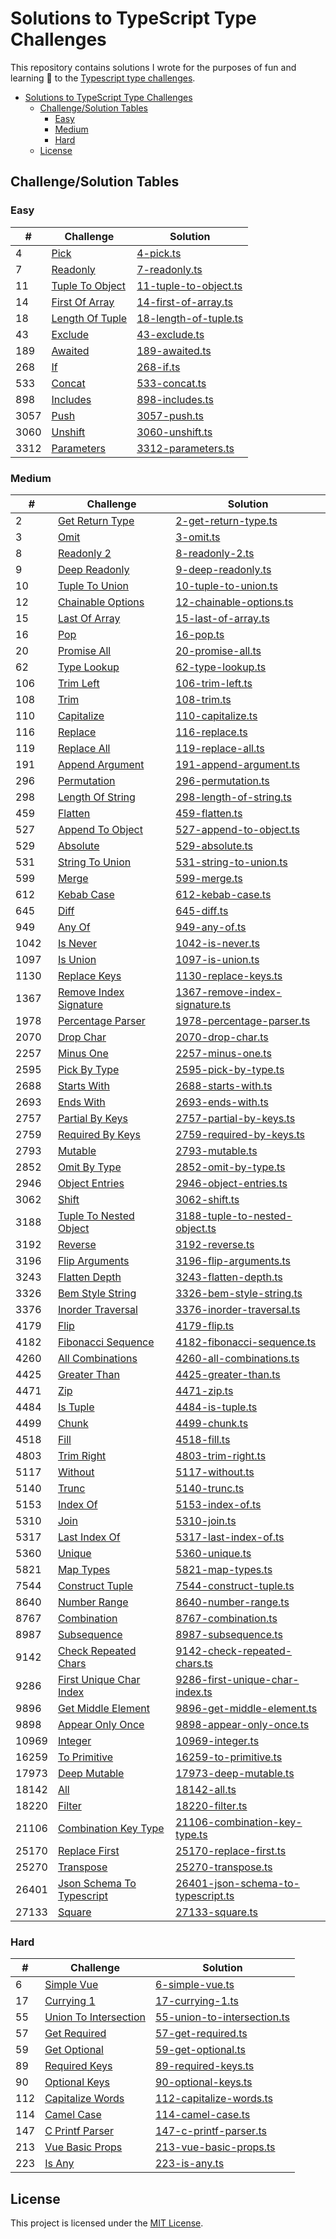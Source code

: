 # Solutions to TypeScript Type Challenges

This repository contains solutions I wrote for the purposes of fun and learning :rainbow: to the [Typescript type challenges](https://github.com/type-challenges/type-challenges).

- [Solutions to TypeScript Type Challenges](#solutions-to-typescript-type-challenges)
  - [Challenge/Solution Tables](#challengesolution-tables)
    - [Easy](#easy)
    - [Medium](#medium)
    - [Hard](#hard)
  - [License](#license)

## Challenge/Solution Tables

### Easy

<!-- EASY START -->

| #    | Challenge                                 | Solution                                                |
| ---- | ----------------------------------------- | ------------------------------------------------------- |
| 4    | [Pick](https://tsch.js.org/4)             | [4-pick.ts](src/easy/4-pick.ts)                         |
| 7    | [Readonly](https://tsch.js.org/7)         | [7-readonly.ts](src/easy/7-readonly.ts)                 |
| 11   | [Tuple To Object](https://tsch.js.org/11) | [11-tuple-to-object.ts](src/easy/11-tuple-to-object.ts) |
| 14   | [First Of Array](https://tsch.js.org/14)  | [14-first-of-array.ts](src/easy/14-first-of-array.ts)   |
| 18   | [Length Of Tuple](https://tsch.js.org/18) | [18-length-of-tuple.ts](src/easy/18-length-of-tuple.ts) |
| 43   | [Exclude](https://tsch.js.org/43)         | [43-exclude.ts](src/easy/43-exclude.ts)                 |
| 189  | [Awaited](https://tsch.js.org/189)        | [189-awaited.ts](src/easy/189-awaited.ts)               |
| 268  | [If](https://tsch.js.org/268)             | [268-if.ts](src/easy/268-if.ts)                         |
| 533  | [Concat](https://tsch.js.org/533)         | [533-concat.ts](src/easy/533-concat.ts)                 |
| 898  | [Includes](https://tsch.js.org/898)       | [898-includes.ts](src/easy/898-includes.ts)             |
| 3057 | [Push](https://tsch.js.org/3057)          | [3057-push.ts](src/easy/3057-push.ts)                   |
| 3060 | [Unshift](https://tsch.js.org/3060)       | [3060-unshift.ts](src/easy/3060-unshift.ts)             |
| 3312 | [Parameters](https://tsch.js.org/3312)    | [3312-parameters.ts](src/easy/3312-parameters.ts)       |

<!-- EASY END -->

### Medium

<!-- MEDIUM START -->

| #     | Challenge                                              | Solution                                                                            |
| ----- | ------------------------------------------------------ | ----------------------------------------------------------------------------------- |
| 2     | [Get Return Type](https://tsch.js.org/2)               | [2-get-return-type.ts](src/medium/2-get-return-type.ts)                             |
| 3     | [Omit](https://tsch.js.org/3)                          | [3-omit.ts](src/medium/3-omit.ts)                                                   |
| 8     | [Readonly 2](https://tsch.js.org/8)                    | [8-readonly-2.ts](src/medium/8-readonly-2.ts)                                       |
| 9     | [Deep Readonly](https://tsch.js.org/9)                 | [9-deep-readonly.ts](src/medium/9-deep-readonly.ts)                                 |
| 10    | [Tuple To Union](https://tsch.js.org/10)               | [10-tuple-to-union.ts](src/medium/10-tuple-to-union.ts)                             |
| 12    | [Chainable Options](https://tsch.js.org/12)            | [12-chainable-options.ts](src/medium/12-chainable-options.ts)                       |
| 15    | [Last Of Array](https://tsch.js.org/15)                | [15-last-of-array.ts](src/medium/15-last-of-array.ts)                               |
| 16    | [Pop](https://tsch.js.org/16)                          | [16-pop.ts](src/medium/16-pop.ts)                                                   |
| 20    | [Promise All](https://tsch.js.org/20)                  | [20-promise-all.ts](src/medium/20-promise-all.ts)                                   |
| 62    | [Type Lookup](https://tsch.js.org/62)                  | [62-type-lookup.ts](src/medium/62-type-lookup.ts)                                   |
| 106   | [Trim Left](https://tsch.js.org/106)                   | [106-trim-left.ts](src/medium/106-trim-left.ts)                                     |
| 108   | [Trim](https://tsch.js.org/108)                        | [108-trim.ts](src/medium/108-trim.ts)                                               |
| 110   | [Capitalize](https://tsch.js.org/110)                  | [110-capitalize.ts](src/medium/110-capitalize.ts)                                   |
| 116   | [Replace](https://tsch.js.org/116)                     | [116-replace.ts](src/medium/116-replace.ts)                                         |
| 119   | [Replace All](https://tsch.js.org/119)                 | [119-replace-all.ts](src/medium/119-replace-all.ts)                                 |
| 191   | [Append Argument](https://tsch.js.org/191)             | [191-append-argument.ts](src/medium/191-append-argument.ts)                         |
| 296   | [Permutation](https://tsch.js.org/296)                 | [296-permutation.ts](src/medium/296-permutation.ts)                                 |
| 298   | [Length Of String](https://tsch.js.org/298)            | [298-length-of-string.ts](src/medium/298-length-of-string.ts)                       |
| 459   | [Flatten](https://tsch.js.org/459)                     | [459-flatten.ts](src/medium/459-flatten.ts)                                         |
| 527   | [Append To Object](https://tsch.js.org/527)            | [527-append-to-object.ts](src/medium/527-append-to-object.ts)                       |
| 529   | [Absolute](https://tsch.js.org/529)                    | [529-absolute.ts](src/medium/529-absolute.ts)                                       |
| 531   | [String To Union](https://tsch.js.org/531)             | [531-string-to-union.ts](src/medium/531-string-to-union.ts)                         |
| 599   | [Merge](https://tsch.js.org/599)                       | [599-merge.ts](src/medium/599-merge.ts)                                             |
| 612   | [Kebab Case](https://tsch.js.org/612)                  | [612-kebab-case.ts](src/medium/612-kebab-case.ts)                                   |
| 645   | [Diff](https://tsch.js.org/645)                        | [645-diff.ts](src/medium/645-diff.ts)                                               |
| 949   | [Any Of](https://tsch.js.org/949)                      | [949-any-of.ts](src/medium/949-any-of.ts)                                           |
| 1042  | [Is Never](https://tsch.js.org/1042)                   | [1042-is-never.ts](src/medium/1042-is-never.ts)                                     |
| 1097  | [Is Union](https://tsch.js.org/1097)                   | [1097-is-union.ts](src/medium/1097-is-union.ts)                                     |
| 1130  | [Replace Keys](https://tsch.js.org/1130)               | [1130-replace-keys.ts](src/medium/1130-replace-keys.ts)                             |
| 1367  | [Remove Index Signature](https://tsch.js.org/1367)     | [1367-remove-index-signature.ts](src/medium/1367-remove-index-signature.ts)         |
| 1978  | [Percentage Parser](https://tsch.js.org/1978)          | [1978-percentage-parser.ts](src/medium/1978-percentage-parser.ts)                   |
| 2070  | [Drop Char](https://tsch.js.org/2070)                  | [2070-drop-char.ts](src/medium/2070-drop-char.ts)                                   |
| 2257  | [Minus One](https://tsch.js.org/2257)                  | [2257-minus-one.ts](src/medium/2257-minus-one.ts)                                   |
| 2595  | [Pick By Type](https://tsch.js.org/2595)               | [2595-pick-by-type.ts](src/medium/2595-pick-by-type.ts)                             |
| 2688  | [Starts With](https://tsch.js.org/2688)                | [2688-starts-with.ts](src/medium/2688-starts-with.ts)                               |
| 2693  | [Ends With](https://tsch.js.org/2693)                  | [2693-ends-with.ts](src/medium/2693-ends-with.ts)                                   |
| 2757  | [Partial By Keys](https://tsch.js.org/2757)            | [2757-partial-by-keys.ts](src/medium/2757-partial-by-keys.ts)                       |
| 2759  | [Required By Keys](https://tsch.js.org/2759)           | [2759-required-by-keys.ts](src/medium/2759-required-by-keys.ts)                     |
| 2793  | [Mutable](https://tsch.js.org/2793)                    | [2793-mutable.ts](src/medium/2793-mutable.ts)                                       |
| 2852  | [Omit By Type](https://tsch.js.org/2852)               | [2852-omit-by-type.ts](src/medium/2852-omit-by-type.ts)                             |
| 2946  | [Object Entries](https://tsch.js.org/2946)             | [2946-object-entries.ts](src/medium/2946-object-entries.ts)                         |
| 3062  | [Shift](https://tsch.js.org/3062)                      | [3062-shift.ts](src/medium/3062-shift.ts)                                           |
| 3188  | [Tuple To Nested Object](https://tsch.js.org/3188)     | [3188-tuple-to-nested-object.ts](src/medium/3188-tuple-to-nested-object.ts)         |
| 3192  | [Reverse](https://tsch.js.org/3192)                    | [3192-reverse.ts](src/medium/3192-reverse.ts)                                       |
| 3196  | [Flip Arguments](https://tsch.js.org/3196)             | [3196-flip-arguments.ts](src/medium/3196-flip-arguments.ts)                         |
| 3243  | [Flatten Depth](https://tsch.js.org/3243)              | [3243-flatten-depth.ts](src/medium/3243-flatten-depth.ts)                           |
| 3326  | [Bem Style String](https://tsch.js.org/3326)           | [3326-bem-style-string.ts](src/medium/3326-bem-style-string.ts)                     |
| 3376  | [Inorder Traversal](https://tsch.js.org/3376)          | [3376-inorder-traversal.ts](src/medium/3376-inorder-traversal.ts)                   |
| 4179  | [Flip](https://tsch.js.org/4179)                       | [4179-flip.ts](src/medium/4179-flip.ts)                                             |
| 4182  | [Fibonacci Sequence](https://tsch.js.org/4182)         | [4182-fibonacci-sequence.ts](src/medium/4182-fibonacci-sequence.ts)                 |
| 4260  | [All Combinations](https://tsch.js.org/4260)           | [4260-all-combinations.ts](src/medium/4260-all-combinations.ts)                     |
| 4425  | [Greater Than](https://tsch.js.org/4425)               | [4425-greater-than.ts](src/medium/4425-greater-than.ts)                             |
| 4471  | [Zip](https://tsch.js.org/4471)                        | [4471-zip.ts](src/medium/4471-zip.ts)                                               |
| 4484  | [Is Tuple](https://tsch.js.org/4484)                   | [4484-is-tuple.ts](src/medium/4484-is-tuple.ts)                                     |
| 4499  | [Chunk](https://tsch.js.org/4499)                      | [4499-chunk.ts](src/medium/4499-chunk.ts)                                           |
| 4518  | [Fill](https://tsch.js.org/4518)                       | [4518-fill.ts](src/medium/4518-fill.ts)                                             |
| 4803  | [Trim Right](https://tsch.js.org/4803)                 | [4803-trim-right.ts](src/medium/4803-trim-right.ts)                                 |
| 5117  | [Without](https://tsch.js.org/5117)                    | [5117-without.ts](src/medium/5117-without.ts)                                       |
| 5140  | [Trunc](https://tsch.js.org/5140)                      | [5140-trunc.ts](src/medium/5140-trunc.ts)                                           |
| 5153  | [Index Of](https://tsch.js.org/5153)                   | [5153-index-of.ts](src/medium/5153-index-of.ts)                                     |
| 5310  | [Join](https://tsch.js.org/5310)                       | [5310-join.ts](src/medium/5310-join.ts)                                             |
| 5317  | [Last Index Of](https://tsch.js.org/5317)              | [5317-last-index-of.ts](src/medium/5317-last-index-of.ts)                           |
| 5360  | [Unique](https://tsch.js.org/5360)                     | [5360-unique.ts](src/medium/5360-unique.ts)                                         |
| 5821  | [Map Types](https://tsch.js.org/5821)                  | [5821-map-types.ts](src/medium/5821-map-types.ts)                                   |
| 7544  | [Construct Tuple](https://tsch.js.org/7544)            | [7544-construct-tuple.ts](src/medium/7544-construct-tuple.ts)                       |
| 8640  | [Number Range](https://tsch.js.org/8640)               | [8640-number-range.ts](src/medium/8640-number-range.ts)                             |
| 8767  | [Combination](https://tsch.js.org/8767)                | [8767-combination.ts](src/medium/8767-combination.ts)                               |
| 8987  | [Subsequence](https://tsch.js.org/8987)                | [8987-subsequence.ts](src/medium/8987-subsequence.ts)                               |
| 9142  | [Check Repeated Chars](https://tsch.js.org/9142)       | [9142-check-repeated-chars.ts](src/medium/9142-check-repeated-chars.ts)             |
| 9286  | [First Unique Char Index](https://tsch.js.org/9286)    | [9286-first-unique-char-index.ts](src/medium/9286-first-unique-char-index.ts)       |
| 9896  | [Get Middle Element](https://tsch.js.org/9896)         | [9896-get-middle-element.ts](src/medium/9896-get-middle-element.ts)                 |
| 9898  | [Appear Only Once](https://tsch.js.org/9898)           | [9898-appear-only-once.ts](src/medium/9898-appear-only-once.ts)                     |
| 10969 | [Integer](https://tsch.js.org/10969)                   | [10969-integer.ts](src/medium/10969-integer.ts)                                     |
| 16259 | [To Primitive](https://tsch.js.org/16259)              | [16259-to-primitive.ts](src/medium/16259-to-primitive.ts)                           |
| 17973 | [Deep Mutable](https://tsch.js.org/17973)              | [17973-deep-mutable.ts](src/medium/17973-deep-mutable.ts)                           |
| 18142 | [All](https://tsch.js.org/18142)                       | [18142-all.ts](src/medium/18142-all.ts)                                             |
| 18220 | [Filter](https://tsch.js.org/18220)                    | [18220-filter.ts](src/medium/18220-filter.ts)                                       |
| 21106 | [Combination Key Type](https://tsch.js.org/21106)      | [21106-combination-key-type.ts](src/medium/21106-combination-key-type.ts)           |
| 25170 | [Replace First](https://tsch.js.org/25170)             | [25170-replace-first.ts](src/medium/25170-replace-first.ts)                         |
| 25270 | [Transpose](https://tsch.js.org/25270)                 | [25270-transpose.ts](src/medium/25270-transpose.ts)                                 |
| 26401 | [Json Schema To Typescript](https://tsch.js.org/26401) | [26401-json-schema-to-typescript.ts](src/medium/26401-json-schema-to-typescript.ts) |
| 27133 | [Square](https://tsch.js.org/27133)                    | [27133-square.ts](src/medium/27133-square.ts)                                       |

<!-- MEDIUM END -->

### Hard

<!-- HARD START -->

| #   | Challenge                                       | Solution                                                            |
| --- | ----------------------------------------------- | ------------------------------------------------------------------- |
| 6   | [Simple Vue](https://tsch.js.org/6)             | [6-simple-vue.ts](src/hard/6-simple-vue.ts)                         |
| 17  | [Currying 1](https://tsch.js.org/17)            | [17-currying-1.ts](src/hard/17-currying-1.ts)                       |
| 55  | [Union To Intersection](https://tsch.js.org/55) | [55-union-to-intersection.ts](src/hard/55-union-to-intersection.ts) |
| 57  | [Get Required](https://tsch.js.org/57)          | [57-get-required.ts](src/hard/57-get-required.ts)                   |
| 59  | [Get Optional](https://tsch.js.org/59)          | [59-get-optional.ts](src/hard/59-get-optional.ts)                   |
| 89  | [Required Keys](https://tsch.js.org/89)         | [89-required-keys.ts](src/hard/89-required-keys.ts)                 |
| 90  | [Optional Keys](https://tsch.js.org/90)         | [90-optional-keys.ts](src/hard/90-optional-keys.ts)                 |
| 112 | [Capitalize Words](https://tsch.js.org/112)     | [112-capitalize-words.ts](src/hard/112-capitalize-words.ts)         |
| 114 | [Camel Case](https://tsch.js.org/114)           | [114-camel-case.ts](src/hard/114-camel-case.ts)                     |
| 147 | [C Printf Parser](https://tsch.js.org/147)      | [147-c-printf-parser.ts](src/hard/147-c-printf-parser.ts)           |
| 213 | [Vue Basic Props](https://tsch.js.org/213)      | [213-vue-basic-props.ts](src/hard/213-vue-basic-props.ts)           |
| 223 | [Is Any](https://tsch.js.org/223)               | [223-is-any.ts](src/hard/223-is-any.ts)                             |

<!-- HARD END -->

## License

This project is licensed under the [MIT License](LICENSE).
